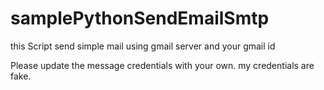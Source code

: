 # samplePythonSendEmailSmtp
this Script send simple mail using gmail server and your gmail id

Please update the message credentials with your own.
my credentials are fake.
